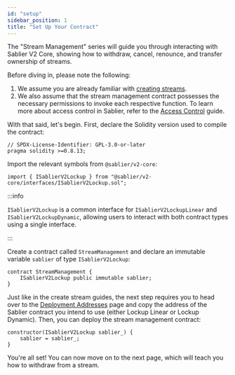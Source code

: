 ```yaml
---
id: "setup"
sidebar_position: 1
title: "Set Up Your Contract"
---
```


The "Stream Management" series will guide you through interacting with Sablier V2 Core, showing how to withdraw, cancel,
renounce, and transfer ownership of streams.

Before diving in, please note the following:

1. We assume you are already familiar with [creating streams](/contracts/v2/guides/create-stream/lockup-linear).
2. We also assume that the stream management contract possesses the necessary permissions to invoke each respective
   function. To learn more about access control in Sablier, refer to the
   [Access Control](/contracts/v2/guides/access-control) guide.

With that said, let's begin. First, declare the Solidity version used to compile the contract:

```solidity
// SPDX-License-Identifier: GPL-3.0-or-later
pragma solidity >=0.8.13;
```

Import the relevant symbols from `@sablier/v2-core`:

```solidity
import { ISablierV2Lockup } from "@sablier/v2-core/interfaces/ISablierV2Lockup.sol";
```

:::info

`ISablierV2Lockup` is a common interface for `ISablierV2LockupLinear` and `ISablierV2LockupDynamic`, allowing users to
interact with both contract types using a single interface.

:::

Create a contract called `StreamManagement` and declare an immutable variable `sablier` of type `ISablierV2Lockup`:

```solidity
contract StreamManagement {
    ISablierV2Lockup public immutable sablier;
}
```

Just like in the create stream guides, the next step requires you to head over to the
[Deployment Addresses](/contracts/v2/addresses) page and copy the address of the Sablier contract you intend to use
(either Lockup Linear or Lockup Dynamic). Then, you can deploy the stream management contract:

```solidity
constructor(ISablierV2Lockup sablier_) {
    sablier = sablier_;
}
```

You're all set! You can now move on to the next page, which will teach you how to withdraw from a stream.
